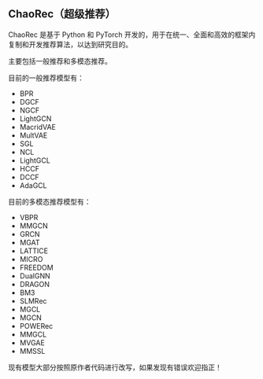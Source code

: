 ## ChaoRec（超级推荐）

ChaoRec 是基于 Python 和 PyTorch 开发的，用于在统一、全面和高效的框架内复制和开发推荐算法，以达到研究目的。

主要包括一般推荐和多模态推荐。

目前的一般推荐模型有：

- BPR
- DGCF
- NGCF
- LightGCN
- MacridVAE
- MultVAE
- SGL
- NCL
- LightGCL
- HCCF
- DCCF
- AdaGCL

目前的多模态推荐模型有：

- VBPR
- MMGCN
- GRCN
- MGAT
- LATTICE
- MICRO
- FREEDOM
- DualGNN
- DRAGON
- BM3
- SLMRec
- MGCL
- MGCN
- POWERec
- MMGCL
- MVGAE
- MMSSL

现有模型大部分按照原作者代码进行改写，如果发现有错误欢迎指正！
